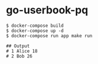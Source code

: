 # go-userbook-pq
```
$ docker-compose build
$ docker-compose up -d
$ docker-compose run app make run

## Output
# 1 Alice 18
# 2 Bob 26
```
